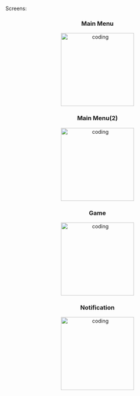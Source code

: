 
Screens: 
   <h3 align="center">Main Menu</h3>
    <p align="center" dir="auto">
    <img alt="coding" width="200" src="https://github.com/Burak-droid/Driving-Car/assets/81029405/379600b9-8047-4095-94f5-39f736fe6c8a">
    </p>
    <h3 align="center">Main Menu(2)</h3>
     <p align="center" dir="auto">
    <img alt="coding" width="200" src="https://github.com/Burak-droid/Driving-Car/assets/81029405/31031196-031a-4cb5-b4e7-f496d3afdbe8">
     </p>
     <h3 align="center">Game</h3>
      <p align="center" dir="auto">
    <img alt="coding" width="200" src="https://github.com/Burak-droid/Driving-Car/assets/81029405/00fc9359-9730-4a3f-8875-a5913af2d784">
      </p>
        <h3 align="center">Notification</h3>
        <p align="center" dir="auto">
    <img alt="coding" width="200" src="https://github.com/Burak-droid/Driving-Car/assets/81029405/0715bb37-6a1f-4d97-82f9-ef9bc0307e01">
  </p> 
